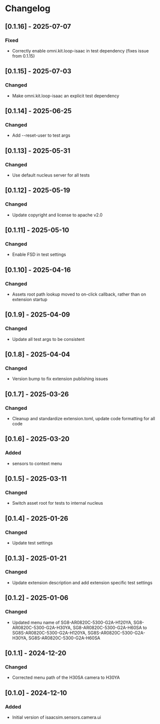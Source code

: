 # Changelog
## [0.1.16] - 2025-07-07
### Fixed
- Correctly enable omni.kit.loop-isaac in test dependency (fixes issue from 0.1.15)

## [0.1.15] - 2025-07-03
### Changed
- Make omni.kit.loop-isaac an explicit test dependency

## [0.1.14] - 2025-06-25
### Changed
- Add --reset-user to test args

## [0.1.13] - 2025-05-31
### Changed
- Use default nucleus server for all tests

## [0.1.12] - 2025-05-19
### Changed
- Update copyright and license to apache v2.0

## [0.1.11] - 2025-05-10
### Changed
- Enable FSD in test settings

## [0.1.10] - 2025-04-16
### Changed
- Assets root path lookup moved to on-click callback, rather than on extension startup

## [0.1.9] - 2025-04-09
### Changed
- Update all test args to be consistent

## [0.1.8] - 2025-04-04
### Changed
- Version bump to fix extension publishing issues

## [0.1.7] - 2025-03-26
### Changed
- Cleanup and standardize extension.toml, update code formatting for all code

## [0.1.6] - 2025-03-20
### Added
- sensors to context menu

## [0.1.5] - 2025-03-11
### Changed
- Switch asset root for tests to internal nucleus

## [0.1.4] - 2025-01-26
### Changed
- Update test settings

## [0.1.3] - 2025-01-21
### Changed
- Update extension description and add extension specific test settings

## [0.1.2] - 2025-01-06
### Changed
- Updated menu name of SG8-AR0820C-5300-G2A-H120YA, SG8-AR0820C-5300-G2A-H30YA, SG8-AR0820C-5300-G2A-H60SA to SG8S-AR0820C-5300-G2A-H120YA, SG8S-AR0820C-5300-G2A-H30YA, SG8S-AR0820C-5300-G2A-H60SA

## [0.1.1] - 2024-12-20
### Changed
- Corrected menu path of the H30SA camera to H30YA

## [0.1.0] - 2024-12-10
### Added
- Initial version of isaacsim.sensors.camera.ui
